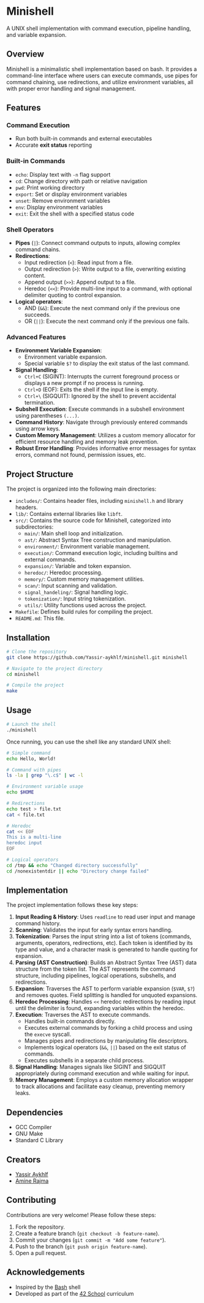 # Minishell

A UNIX shell implementation with command execution, pipeline handling, and variable expansion.

## Overview

Minishell is a minimalistic shell implementation based on bash. It provides a command-line interface where users can execute commands, use pipes for command chaining, use redirections, and utilize environment variables, all with proper error handling and signal management.

## Features

### Command Execution
- Run both built-in commands and external executables
- Accurate **exit status** reporting

### Built-in Commands
- `echo`: Display text with `-n` flag support
- `cd`: Change directory with path or relative navigation
- `pwd`: Print working directory
- `export`: Set or display environment variables
- `unset`: Remove environment variables
- `env`: Display environment variables
- `exit`: Exit the shell with a specified status code

### Shell Operators
- **Pipes** (`|`): Connect command outputs to inputs, allowing complex command chains.
- **Redirections**:
  - Input redirection (`<`): Read input from a file.
  - Output redirection (`>`): Write output to a file, overwriting existing content.
  - Append output (`>>`): Append output to a file.
  - Heredoc (`<<`): Provide multi-line input to a command, with optional delimiter quoting to control expansion.
- **Logical operators**:
  - AND (`&&`): Execute the next command only if the previous one succeeds.
  - OR (`||`): Execute the next command only if the previous one fails.

### Advanced Features
- **Environment Variable Expansion**:
    - Environment variable expansion.
    - Special variable `$?` to display the exit status of the last command.
- **Signal Handling**:
    - `Ctrl+C` (SIGINT): Interrupts the current foreground process or displays a new prompt if no process is running.
    - `Ctrl+D` (EOF): Exits the shell if the input line is empty.
    - `Ctrl+\` (SIGQUIT): Ignored by the shell to prevent accidental termination.
- **Subshell Execution**: Execute commands in a subshell environment using parentheses `(...)`.
- **Command History**: Navigate through previously entered commands using arrow keys.
- **Custom Memory Management**: Utilizes a custom memory allocator for efficient resource handling and memory leak prevention.
- **Robust Error Handling**: Provides informative error messages for syntax errors, command not found, permission issues, etc.

## Project Structure

The project is organized into the following main directories:
- `includes/`: Contains header files, including `minishell.h` and library headers.
- `lib/`: Contains external libraries like `libft`.
- `src/`: Contains the source code for Minishell, categorized into subdirectories:
    - `main/`: Main shell loop and initialization.
    - `ast/`: Abstract Syntax Tree construction and manipulation.
    - `environment/`: Environment variable management.
    - `execution/`: Command execution logic, including builtins and external commands.
    - `expansion/`: Variable and token expansion.
    - `heredoc/`: Heredoc processing.
    - `memory/`: Custom memory management utilities.
    - `scan/`: Input scanning and validation.
    - `signal_handeling/`: Signal handling logic.
    - `tokenization/`: Input string tokenization.
    - `utils/`: Utility functions used across the project.
- `Makefile`: Defines build rules for compiling the project.
- `README.md`: This file.

## Installation

```bash
# Clone the repository
git clone https://github.com/Yassir-aykhlf/minishell.git minishell

# Navigate to the project directory
cd minishell

# Compile the project
make
```

## Usage

```bash
# Launch the shell
./minishell
```

Once running, you can use the shell like any standard UNIX shell:

```bash
# Simple command
echo Hello, World!

# Command with pipes
ls -la | grep "\.c$" | wc -l

# Environment variable usage
echo $HOME

# Redirections
echo test > file.txt
cat < file.txt

# Heredoc
cat << EOF
This is a multi-line
heredoc input
EOF

# Logical operators
cd /tmp && echo "Changed directory successfully"
cd /nonexistentdir || echo "Directory change failed"
```

## Implementation

The project implementation follows these key steps:

1.  **Input Reading & History**: Uses `readline` to read user input and manage command history.
2.  **Scanning**: Validates the input for early syntax errors handling.
3.  **Tokenization**: Parses the input string into a list of tokens (commands, arguments, operators, redirections, etc). Each token is identified by its type and value, and a character mask is generated to handle quoting for expansion.
4.  **Parsing (AST Construction)**: Builds an Abstract Syntax Tree (AST) data structure from the token list. The AST represents the command structure, including pipelines, logical operations, subshells, and redirections.
5.  **Expansion**: Traverses the AST to perform variable expansion (`$VAR`, `$?`) and removes quotes. Field splitting is handled for unquoted expansions.
6.  **Heredoc Processing**: Handles `<<` heredoc redirections by reading input until the delimiter is found, expanding variables within the heredoc.
7.  **Execution**: Traverses the AST to execute commands.
    - Handles built-in commands directly.
    - Executes external commands by forking a child process and using the `execve` syscall.
    - Manages pipes and redirections by manipulating file descriptors.
    - Implements logical operators (`&&`, `||`) based on the exit status of commands.
    - Executes subshells in a separate child process.
8.  **Signal Handling**: Manages signals like SIGINT and SIGQUIT appropriately during command execution and while waiting for input.
9.  **Memory Management**: Employs a custom memory allocation wrapper to track allocations and facilitate easy cleanup, preventing memory leaks.

## Dependencies

- GCC Compiler
- GNU Make
- Standard C Library

## Creators

- [Yassir Aykhlf](https://github.com/Yassir-aykhlf)
- [Amine Rajma](https://github.com/st-ameen)

## Contributing
Contributions are very welcome! Please follow these steps:
1. Fork the repository.
2. Create a feature branch (`git checkout -b feature-name`).
3. Commit your changes (`git commit -m "Add some feature"`).
4. Push to the branch (`git push origin feature-name`).
5. Open a pull request.

## Acknowledgements

- Inspired by the [Bash](https://github.com/gitGNU/gnu_bash) shell
- Developed as part of the [42 School](https://www.42network.org) curriculum
